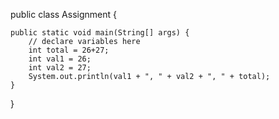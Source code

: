 public class Assignment {

    public static void main(String[] args) {
        // declare variables here
        int total = 26+27;
        int val1 = 26;
        int val2 = 27;
        System.out.println(val1 + ", " + val2 + ", " + total);
    }

}
